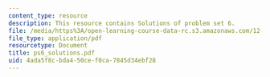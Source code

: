 ```yaml
---
content_type: resource
description: This resource contains Solutions of problem set 6.
file: /media/https%3A/open-learning-course-data-rc.s3.amazonaws.com/12-005-applications-of-continuum-mechanics-to-earth-atmospheric-and-planetary-sciences-spring-2006/4ada5f8cbda450cef0ca7845d34ebf28_ps6_solutions.pdf
file_type: application/pdf
resourcetype: Document
title: ps6_solutions.pdf
uid: 4ada5f8c-bda4-50ce-f0ca-7845d34ebf28
---
```

